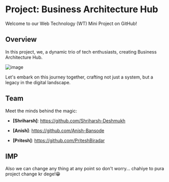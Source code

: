 # Project: Business Architecture Hub

Welcome to our Web Technology (WT) Mini Project on GitHub!

## Overview
In this project, we, a dynamic trio of tech enthusiasts, creating Business Architecture Hub.

![image](https://raw.githubusercontent.com/Anish-Bansode/WT-mini-project/Project-Trash/id%3D1.webp)


Let's embark on this journey together, crafting not just a system, but a legacy in the digital landscape.

## Team

Meet the minds behind the magic:

- **[Shriharsh]**: https://github.com/Shriharsh-Deshmukh
  
- **[Anish]**: https://github.com/Anish-Bansode
  
- **[Pritesh]**: https://github.com/PriteshBiradar

## IMP
Also we can change any thing at any point so don't worry...
chahiye to pura project change kr dege!😁





